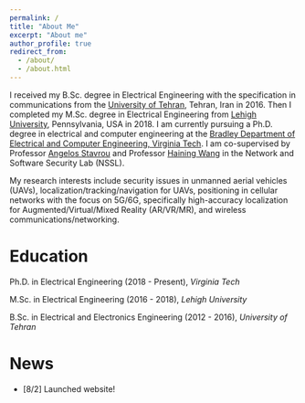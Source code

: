 ```yaml
---
permalink: /
title: "About Me"
excerpt: "About me"
author_profile: true
redirect_from: 
  - /about/
  - /about.html
---
```


I received my B.Sc. degree in Electrical Engineering with the specification in communications from the [University of Tehran](https://ece.ut.ac.ir/en), Tehran, Iran in 2016.  Then I completed my M.Sc. degree in Electrical Engineering from [Lehigh University](https://engineering.lehigh.edu/ece), Pennsylvania, USA in 2018.  I am currently pursuing a Ph.D. degree in electrical and computer engineering at the [Bradley Department of Electrical and Computer Engineering, Virginia Tech](https://ece.vt.edu/). I am co-supervised by Professor [Angelos Stavrou](https://ece.vt.edu/people/profile/angelos.html) and Professor [Haining Wang](https://ece.vt.edu/people/profile/hnw.html) in the Network and Software Security Lab (NSSL).


My research interests include security issues in unmanned aerial vehicles (UAVs), localization/tracking/navigation for UAVs, positioning in cellular networks with the focus on 5G/6G, specifically high-accuracy localization for Augmented/Virtual/Mixed Reality (AR/VR/MR), and wireless communications/networking. 


Education
======

Ph.D. in Electrical Engineering (2018 - Present), _Virginia Tech_

M.Sc. in Electrical Engineering (2016 - 2018), _Lehigh University_

B.Sc. in Electrical and Electronics Engineering (2012 - 2016), _University of Tehran_


News
======
 - [8/2] Launched website!
